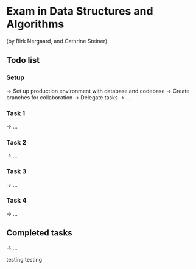 # Exam in Data Structures and Algorithms
(by Birk Nergaard, and Cathrine Steiner)

## Todo list
### Setup
-> Set up production environment with database and codebase
-> Create branches for collaboration
-> Delegate tasks
-> ... 

### Task 1
-> ... 

### Task 2
-> ... 

### Task 3
-> ... 

### Task 4
-> ... 

## Completed tasks
-> ... 

testing testing
